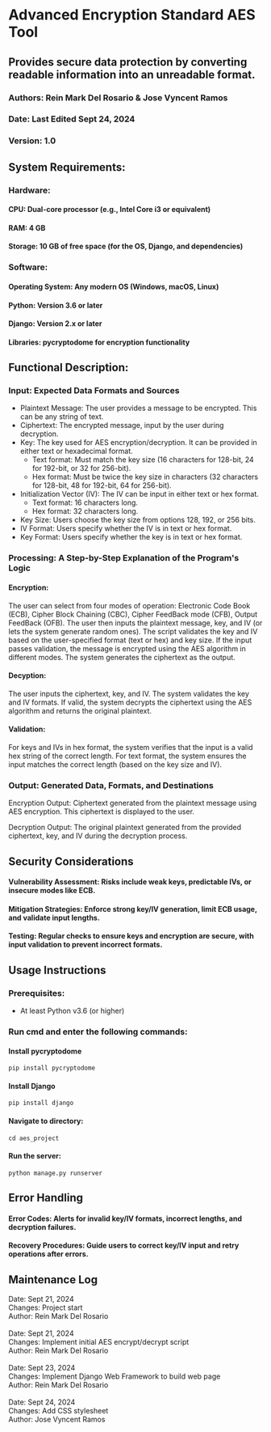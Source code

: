 # Advanced Encryption Standard AES Tool

## Provides secure data protection by converting readable information into an unreadable format. 

### Authors: Rein Mark Del Rosario & Jose Vyncent Ramos 
### Date: Last Edited Sept 24, 2024
### Version: 1.0 

## System Requirements: 

### Hardware:
#### CPU: Dual-core processor (e.g., Intel Core i3 or equivalent)
#### RAM: 4 GB
#### Storage: 10 GB of free space (for the OS, Django, and dependencies)

### Software:
#### Operating System: Any modern OS (Windows, macOS, Linux)
#### Python: Version 3.6 or later
#### Django: Version 2.x or later
#### Libraries: pycryptodome for encryption functionality


## Functional Description:

### Input: Expected Data Formats and Sources
- Plaintext Message: The user provides a message to be encrypted. This can be any string of text.
- Ciphertext: The encrypted message, input by the user during decryption.
- Key: The key used for AES encryption/decryption. It can be provided in either text or hexadecimal format.
  - Text format: Must match the key size (16 characters for 128-bit, 24 for 192-bit, or 32 for 256-bit).
  - Hex format: Must be twice the key size in characters (32 characters for 128-bit, 48 for 192-bit, 64 for 256-bit).
- Initialization Vector (IV): The IV can be input in either text or hex format.
  - Text format: 16 characters long.
  - Hex format: 32 characters long.
- Key Size: Users choose the key size from options 128, 192, or 256 bits.
- IV Format: Users specify whether the IV is in text or hex format.
- Key Format: Users specify whether the key is in text or hex format.

### Processing: A Step-by-Step Explanation of the Program's Logic
#### Encryption:

The user can select from four modes of operation: Electronic Code Book (ECB), Cipher Block Chaining (CBC), 
Cipher FeedBack mode (CFB), Output FeedBack (OFB). The user then inputs the plaintext message, key, 
and IV (or lets the system generate random ones). The script validates the key and IV based on 
the user-specified format (text or hex) and key size. If the input passes validation, the message 
is encrypted using the AES algorithm in different modes. The system generates the ciphertext as the output.

#### Decyption:

The user inputs the ciphertext, key, and IV.
The system validates the key and IV formats.
If valid, the system decrypts the ciphertext using the AES algorithm and returns the original plaintext.

#### Validation:

For keys and IVs in hex format, the system verifies that the input is a valid hex string of the correct length.
For text format, the system ensures the input matches the correct length (based on the key size and IV).

### Output: Generated Data, Formats, and Destinations

Encryption Output: Ciphertext generated from the plaintext message using AES encryption. This ciphertext is displayed to the user.


Decryption Output: The original plaintext generated from the provided ciphertext, key, and IV during the decryption process.


## Security Considerations
#### Vulnerability Assessment: Risks include weak keys, predictable IVs, or insecure modes like ECB.
#### Mitigation Strategies: Enforce strong key/IV generation, limit ECB usage, and validate input lengths.
#### Testing: Regular checks to ensure keys and encryption are secure, with input validation to prevent incorrect formats.


## Usage Instructions

### Prerequisites:
- At least Python v3.6 (or higher)


### Run cmd and enter the following commands: 

#### Install pycryptodome
```
pip install pycryptodome
```

#### Install Django
```
pip install django
```


#### Navigate to directory:
```
cd aes_project
```

#### Run the server:
```
python manage.py runserver
```

## Error Handling
#### Error Codes: Alerts for invalid key/IV formats, incorrect lengths, and decryption failures.
#### Recovery Procedures: Guide users to correct key/IV input and retry operations after errors.


## Maintenance Log

Date: Sept 21, 2024 </br>
Changes: Project start </br>
Author: Rein Mark Del Rosario </br>
</br>
Date: Sept 21, 2024 </br>
Changes: Implement initial AES encrypt/decrypt script </br>
Author: Rein Mark Del Rosario </br>
</br>
Date: Sept 23, 2024 </br>
Changes: Implement Django Web Framework to build web page </br>
Author: Rein Mark Del Rosario </br>
</br>
Date: Sept 24, 2024 </br>
Changes: Add CSS stylesheet </br>
Author: Jose Vyncent Ramos </br>
